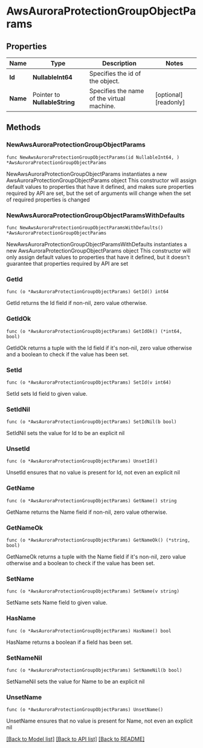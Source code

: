 # AwsAuroraProtectionGroupObjectParams

## Properties

Name | Type | Description | Notes
------------ | ------------- | ------------- | -------------
**Id** | **NullableInt64** | Specifies the id of the object. | 
**Name** | Pointer to **NullableString** | Specifies the name of the virtual machine. | [optional] [readonly] 

## Methods

### NewAwsAuroraProtectionGroupObjectParams

`func NewAwsAuroraProtectionGroupObjectParams(id NullableInt64, ) *AwsAuroraProtectionGroupObjectParams`

NewAwsAuroraProtectionGroupObjectParams instantiates a new AwsAuroraProtectionGroupObjectParams object
This constructor will assign default values to properties that have it defined,
and makes sure properties required by API are set, but the set of arguments
will change when the set of required properties is changed

### NewAwsAuroraProtectionGroupObjectParamsWithDefaults

`func NewAwsAuroraProtectionGroupObjectParamsWithDefaults() *AwsAuroraProtectionGroupObjectParams`

NewAwsAuroraProtectionGroupObjectParamsWithDefaults instantiates a new AwsAuroraProtectionGroupObjectParams object
This constructor will only assign default values to properties that have it defined,
but it doesn't guarantee that properties required by API are set

### GetId

`func (o *AwsAuroraProtectionGroupObjectParams) GetId() int64`

GetId returns the Id field if non-nil, zero value otherwise.

### GetIdOk

`func (o *AwsAuroraProtectionGroupObjectParams) GetIdOk() (*int64, bool)`

GetIdOk returns a tuple with the Id field if it's non-nil, zero value otherwise
and a boolean to check if the value has been set.

### SetId

`func (o *AwsAuroraProtectionGroupObjectParams) SetId(v int64)`

SetId sets Id field to given value.


### SetIdNil

`func (o *AwsAuroraProtectionGroupObjectParams) SetIdNil(b bool)`

 SetIdNil sets the value for Id to be an explicit nil

### UnsetId
`func (o *AwsAuroraProtectionGroupObjectParams) UnsetId()`

UnsetId ensures that no value is present for Id, not even an explicit nil
### GetName

`func (o *AwsAuroraProtectionGroupObjectParams) GetName() string`

GetName returns the Name field if non-nil, zero value otherwise.

### GetNameOk

`func (o *AwsAuroraProtectionGroupObjectParams) GetNameOk() (*string, bool)`

GetNameOk returns a tuple with the Name field if it's non-nil, zero value otherwise
and a boolean to check if the value has been set.

### SetName

`func (o *AwsAuroraProtectionGroupObjectParams) SetName(v string)`

SetName sets Name field to given value.

### HasName

`func (o *AwsAuroraProtectionGroupObjectParams) HasName() bool`

HasName returns a boolean if a field has been set.

### SetNameNil

`func (o *AwsAuroraProtectionGroupObjectParams) SetNameNil(b bool)`

 SetNameNil sets the value for Name to be an explicit nil

### UnsetName
`func (o *AwsAuroraProtectionGroupObjectParams) UnsetName()`

UnsetName ensures that no value is present for Name, not even an explicit nil

[[Back to Model list]](../README.md#documentation-for-models) [[Back to API list]](../README.md#documentation-for-api-endpoints) [[Back to README]](../README.md)


